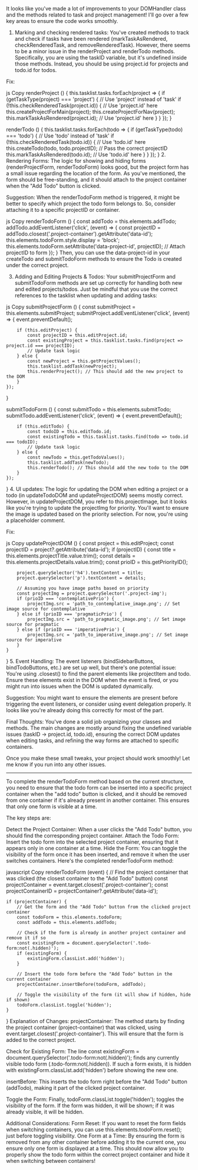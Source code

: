 It looks like you've made a lot of improvements to your DOMHandler class and the methods related to task and project management! I'll go over a few key areas to ensure the code works smoothly.

1. Marking and checking rendered tasks:
You've created methods to track and check if tasks have been rendered (markTaskAsRendered, checkRenderedTask, and removeRenderedTask). However, there seems to be a minor issue in the renderProject and renderTodo methods. Specifically, you are using the taskID variable, but it's undefined inside those methods. Instead, you should be using project.id for projects and todo.id for todos.

Fix:

js
Copy
renderProject () {
    this.tasklist.tasks.forEach(project => {
        if (getTaskType(project) === 'project') { // Use 'project' instead of 'task'
            if (!this.checkRenderedTask(project.id)) { // Use 'project.id' here
                this.createProjectForMain(project);
                this.createProjectForNav(project);
                this.markTaskAsRendered(project.id); // Use 'project.id' here
            }
        }
    });
}

renderTodo () {
    this.tasklist.tasks.forEach(todo => {
        if (getTaskType(todo) === 'todo') { // Use 'todo' instead of 'task'
            if (!this.checkRenderedTask(todo.id)) { // Use 'todo.id' here
                this.createTodo(todo, todo.projectID); // Pass the correct projectID
                this.markTaskAsRendered(todo.id); // Use 'todo.id' here
            }
        }
    });
}
2. Rendering Forms:
The logic for showing and hiding forms (renderProjectForm, renderTodoForm) looks good, but the project form has a small issue regarding the location of the form. As you've mentioned, the form should be free-standing, and it should attach to the project container when the "Add Todo" button is clicked.

Suggestion: When the renderTodoForm method is triggered, it might be better to specify which project the todo form belongs to. So, consider attaching it to a specific projectID or container.

js
Copy
renderTodoForm () {
    const addTodo = this.elements.addTodo;
    addTodo.addEventListener('click', (event) => {
        const projectID = addTodo.closest('.project-container').getAttribute('data-id');
        this.elements.todoForm.style.display = 'block';
        this.elements.todoForm.setAttribute('data-project-id', projectID); // Attach projectID to form
    });
}
Then, you can use the data-project-id in your createTodo and submitTodoForm methods to ensure the Todo is created under the correct project.

3. Adding and Editing Projects & Todos:
Your submitProjectForm and submitTodoForm methods are set up correctly for handling both new and edited projects/todos. Just be mindful that you use the correct references to the tasklist when updating and adding tasks:

js
Copy
submitProjectForm () {
    const submitProject = this.elements.submitProject;
    submitProject.addEventListener('click', (event) => {
        event.preventDefault();

        if (this.editProject) {
            const projectID = this.editProject.id;
            const existingProject = this.tasklist.tasks.find(project => project.id === projectID);
            // Update task logic
        } else {
            const newProject = this.getProjectValues();
            this.tasklist.addTask(newProject);
            this.renderProject(); // This should add the new project to the DOM
        }
    });
}

submitTodoForm () {
    const submitTodo = this.elements.submitTodo;
    submitTodo.addEventListener('click', (event) => {
        event.preventDefault();

        if (this.editTodo) {
            const todoID = this.editTodo.id;
            const existingTodo = this.tasklist.tasks.find(todo => todo.id === todoID);
            // Update task logic
        } else {
            const newTodo = this.getTodoValues();
            this.tasklist.addTask(newTodo);
            this.renderTodo(); // This should add the new todo to the DOM
        }
    });
}
4. UI updates:
The logic for updating the DOM when editing a project or a todo (in updateTodoDOM and updateProjectDOM) seems mostly correct. However, in updateProjectDOM, you refer to this.projectImage, but it looks like you're trying to update the projectImg for priority. You'll want to ensure the image is updated based on the priority selection. For now, you're using a placeholder comment.

Fix:

js
Copy
updateProjectDOM () {
    const project = this.editProject;
    const projectID = project?.getAttribute('data-id');
    if (projectID) {
        const title   = this.elements.projectTitle.value.trim();
        const details = this.elements.projectDetails.value.trim();
        const prioID  = this.getPriorityID();

        project.querySelector('h4').textContent = title;
        project.querySelector('p').textContent = details;

        // Assuming you have image paths based on priority
        const projectImg = project.querySelector('.project-img');
        if (prioID === 'contemplativePrio') {
            projectImg.src = 'path_to_contemplative_image.png'; // Set image source for contemplative
        } else if (prioID === 'pragmaticPrio') {
            projectImg.src = 'path_to_pragmatic_image.png'; // Set image source for pragmatic
        } else if (prioID === 'imperativePrio') {
            projectImg.src = 'path_to_imperative_image.png'; // Set image source for imperative
        }
    }
}
5. Event Handling:
The event listeners (bindSidebarButtons, bindTodoButtons, etc.) are set up well, but there's one potential issue: You're using .closest() to find the parent elements like projectItem and todo. Ensure these elements exist in the DOM when the event is fired, or you might run into issues when the DOM is updated dynamically.

Suggestion: You might want to ensure the elements are present before triggering the event listeners, or consider using event delegation properly. It looks like you're already doing this correctly for most of the part.

Final Thoughts:
You've done a solid job organizing your classes and methods. The main changes are mostly around fixing the undefined variable issues (taskID → project.id, todo.id), ensuring the correct DOM updates when editing tasks, and refining the way forms are attached to specific containers.

Once you make these small tweaks, your project should work smoothly! Let me know if you run into any other issues.



*********************************************

To complete the renderTodoForm method based on the current structure, you need to ensure that the todo form can be inserted into a specific project container when the "add todo" button is clicked, and it should be removed from one container if it's already present in another container. This ensures that only one form is visible at a time.

The key steps are:

Detect the Project Container: When a user clicks the "Add Todo" button, you should find the corresponding project container.
Attach the Todo Form: Insert the todo form into the selected project container, ensuring that it appears only in one container at a time.
Hide the Form: You can toggle the visibility of the form once it has been inserted, and remove it when the user switches containers.
Here's the completed renderTodoForm method:

javascript
Copy
renderTodoForm (event) {
    // Find the project container that was clicked (the closest container to the "Add Todo" button)
    const projectContainer = event.target.closest('.project-container');
    const projectContainerID = projectContainer?.getAttribute('data-id');
    
    if (projectContainer) {
        // Get the form and the "Add Todo" button from the clicked project container
        const todoForm = this.elements.todoForm;
        const addTodo = this.elements.addTodo;

        // Check if the form is already in another project container and remove it if so
        const existingForm = document.querySelector('.todo-form:not(.hidden)');
        if (existingForm) {
            existingForm.classList.add('hidden');
        }

        // Insert the todo form before the "Add Todo" button in the current container
        projectContainer.insertBefore(todoForm, addTodo);
        
        // Toggle the visibility of the form (it will show if hidden, hide if shown)
        todoForm.classList.toggle('hidden');
    }
}
Explanation of Changes:
projectContainer: The method starts by finding the project container (project-container) that was clicked, using event.target.closest('.project-container'). This will ensure that the form is added to the correct project.

Check for Existing Form: The line const existingForm = document.querySelector('.todo-form:not(.hidden)'); finds any currently visible todo form (.todo-form:not(.hidden)). If such a form exists, it is hidden with existingForm.classList.add('hidden') before showing the new one.

insertBefore: This inserts the todo form right before the "Add Todo" button (addTodo), making it part of the clicked project container.

Toggle the Form: Finally, todoForm.classList.toggle('hidden'); toggles the visibility of the form. If the form was hidden, it will be shown; if it was already visible, it will be hidden.

Additional Considerations:
Form Reset: If you want to reset the form fields when switching containers, you can use this.elements.todoForm.reset(); just before toggling visibility.
One Form at a Time: By ensuring the form is removed from any other container before adding it to the current one, you ensure only one form is displayed at a time.
This should now allow you to properly show the todo form within the correct project container and hide it when switching between containers!